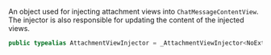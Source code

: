 
An object used for injecting attachment views into `ChatMessageContentView`. The injector is also
responsible for updating the content of the injected views.

``` swift
public typealias AttachmentViewInjector = _AttachmentViewInjector<NoExtraData>
```

> 
